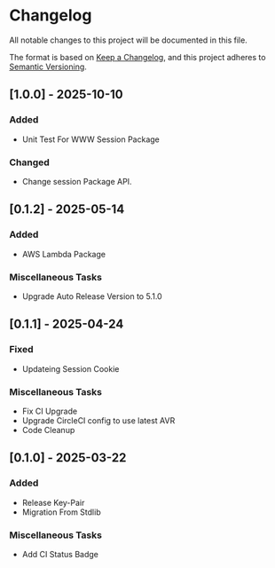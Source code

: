 # Changelog

All notable changes to this project will be documented in this file.

The format is based on [Keep a Changelog](https://keepachangelog.com/en/1.0.0/),
and this project adheres to [Semantic Versioning](https://semver.org/spec/v2.0.0.html).

## [1.0.0] - 2025-10-10

### Added

- Unit Test For WWW Session Package

### Changed

- Change session Package API.

## [0.1.2] - 2025-05-14

### Added

- AWS Lambda Package

### Miscellaneous Tasks

- Upgrade Auto Release Version to 5.1.0

## [0.1.1] - 2025-04-24

### Fixed

- Updateing Session Cookie

### Miscellaneous Tasks

- Fix CI Upgrade
- Upgrade CircleCI config to use latest AVR
- Code Cleanup

## [0.1.0] - 2025-03-22

### Added

- Release Key-Pair
- Migration From Stdlib

### Miscellaneous Tasks

- Add CI Status Badge


<!-- generated by git-cliff -->
